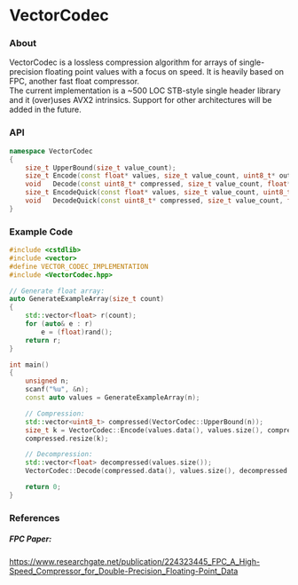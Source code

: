 # VectorCodec
### About
VectorCodec is a lossless compression algorithm for arrays of single-precision floating point values with a focus on speed. It is heavily based on FPC, another fast float compressor.  
The current implementation is a ~500 LOC STB-style single header library and it (over)uses AVX2 intrinsics. Support for other architectures will be added in the future.
### API
```cpp
namespace VectorCodec
{
	size_t UpperBound(size_t value_count);
	size_t Encode(const float* values, size_t value_count, uint8_t* out);
	void   Decode(const uint8_t* compressed, size_t value_count, float* out);
	size_t EncodeQuick(const float* values, size_t value_count, uint8_t* out);
	void   DecodeQuick(const uint8_t* compressed, size_t value_count, float* out);
}
```
### Example Code
```cpp
#include <cstdlib>
#include <vector>
#define VECTOR_CODEC_IMPLEMENTATION
#include <VectorCodec.hpp>

// Generate float array:
auto GenerateExampleArray(size_t count)
{
    std::vector<float> r(count);
    for (auto& e : r)
        e = (float)rand();
    return r;
}

int main()
{
    unsigned n;
    scanf("%u", &n);
    const auto values = GenerateExampleArray(n);

    // Compression:
    std::vector<uint8_t> compressed(VectorCodec::UpperBound(n));
    size_t k = VectorCodec::Encode(values.data(), values.size(), compressed.data());
    compressed.resize(k);

    // Decompression:
    std::vector<float> decompressed(values.size());
    VectorCodec::Decode(compressed.data(), values.size(), decompressed.data());

    return 0;
}
```
### References
##### FPC Paper:
https://www.researchgate.net/publication/224323445_FPC_A_High-Speed_Compressor_for_Double-Precision_Floating-Point_Data
